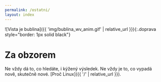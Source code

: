 ```yaml
---
permalink: /ostatni/
layout: index
---
```

![Vista je bublina]({{ 'img/bublina_wv_anim.gif' | relative_url }}){:.doprava style="border: 1px solid black"}

# Za obzorem

Ne vždy dá to, co hledáte, i kýžený výsledek. Ne vždy je to, co vypadá nově, skutečně nové. [Proč Linux]({{ '/' | relative_url }}).
